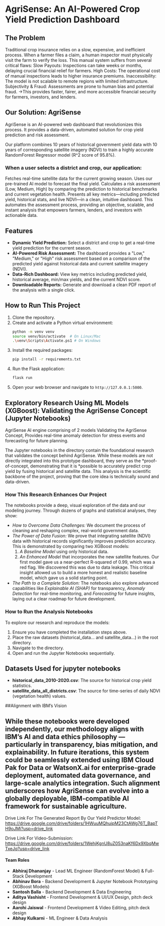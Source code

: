 # AgriSense: An AI-Powered Crop Yield Prediction Dashboard

## The Problem
Traditional crop insurance relies on a slow, expensive, and inefficient process. When a farmer files a claim, a human inspector must physically visit the farm to verify the loss. This manual system suffers from several critical flaws:
Slow Payouts: Inspections can take weeks or months, delaying crucial financial relief for farmers.
High Costs: The operational cost of manual inspections leads to higher insurance premiums.
Inaccessibility: The model is not scalable to remote regions with limited infrastructure.
Subjectivity & Fraud: Assessments are prone to human bias and potential fraud.
->This provides faster, fairer, and more accessible financial security for farmers, investors, and lenders.

## Our Solution: AgriSense
AgriSense is an AI-powered web dashboard that revolutionizes this process. It provides a data-driven, automated solution for crop yield prediction and risk assessment.

Our platform combines 10 years of historical government yield data with 10 years of corresponding satellite imagery (NDVI) to train a highly accurate RandomForest Regressor model (R^2 score of 95.8%).
### When a user selects a district and crop, our application:
Fetches real-time satellite data for the current growing season.
Uses our pre-trained AI model to forecast the final yield.
Calculates a risk assessment (Low, Medium, High) by comparing the prediction to historical benchmarks and current vegetation health.
Presents all key metrics—including predicted yield, historical stats, and live NDVI—in a clean, intuitive dashboard.
This automates the assessment process, providing an objective, scalable, and instant analysis that empowers farmers, lenders, and investors with actionable data.

## Features
- **Dynamic Yield Prediction:** Select a district and crop to get a real-time yield prediction for the current season.
- **AI-Powered Risk Assessment:** The dashboard provides a "Low," "Medium," or "High" risk assessment based on a comparison of the predicted yield against historical data and current satellite imagery (NDVI).
- **Data-Rich Dashboard:** View key metrics including predicted yield, historical average, min/max yields, and the current NDVI score.
- **Downloadable Reports:** Generate and download a clean PDF report of the analysis with a single click.

## How to Run This Project
1.  Clone the repository.
2.  Create and activate a Python virtual environment:
    ```bash
    python -m venv venv
    source venv/bin/activate  # On Linux/Mac
    .\venv\Scripts\Activate.ps1 # On Windows
    ```
3.  Install the required packages:
    ```bash
    pip install -r requirements.txt
    ```
4.  Run the Flask application:
    ```bash
    flask run
    ```
5.  Open your web browser and navigate to `http://127.0.0.1:5000`.

## Exploratory Research Using ML Models (XGBoost): Validating the AgriSense Concept (Jupyter Notebooks)
AgriSense AI engine comprising of 2 models Validating the AgriSense Concept, Provides real-time anomaly detection for stress events and forecasting for future planning.

The Jupyter notebooks in the directory contain the foundational research that validates the concept behind AgriSense. While these models are not directly integrated into this prototype dashboard, they serve as the *proof-of-concept, demonstrating that it is *possible to accurately predict crop yield by fusing historical and satellite data. This analysis is the scientific backbone of the project, proving that the core idea is technically sound and data-driven.

### How This Research Enhances Our Project

The notebooks provide a deep, visual exploration of the data and our modeling journey. Through dozens of graphs and statistical analyses, they show:

* *How to Overcome Data Challenges:* We document the process of cleaning and reshaping complex, real-world government data.
* *The Power of Data Fusion:* We prove that integrating satellite (NDVI) data with historical records significantly improves prediction accuracy. This is demonstrated by comparing two XGBoost models:
    1.  *A Baseline Model* using only historical data. 
    2.  *An Enhanced Model* that incorporates the new satellite features.
Our first model gave us a near-perfect R-squared of 0.99, which was a red flag. We discovered this was due to data leakage. This critical insight allowed us to build a more honest and realistic baseline model, which gave us a solid starting point. 
* *The Path to a Complete Solution:* The notebooks also explore advanced capabilities like *Explainable AI (SHAP)* for transparency, *Anomaly Detection* for real-time monitoring, and *Forecasting* for future insights, laying out a clear roadmap for future development.

### How to Run the Analysis Notebooks

To explore our research and reproduce the models:

1.  Ensure you have completed the installation steps above.
2.  Place the raw datasets (historical_data... and satellite_data...) in the root directory.
3.  Navigate to the directory.
4.  Open and run the Jupyter Notebooks sequentially.

## Datasets Used for jupyter notebooks

* **historical_data_2010-2020.csv**: The source for historical crop yield statistics.
* **satellite_data_all_districts.csv**: The source for time-series of daily NDVI (vegetation health) values.

##Alignment with IBM’s Vision

While these notebooks were developed independently, our methodology aligns with IBM’s AI and data ethics philosophy — particularly in transparency, bias mitigation, and explainability.
In future iterations, this system could be seamlessly extended using IBM Cloud Pak for Data or WatsonX.ai for enterprise-grade deployment, automated data governance, and large-scale analytics integration.
Such alignment underscores how AgriSense can evolve into a globally deployable, IBM-compatible AI framework for sustainable agriculture.
---

Drive Link For The Generated Report By Our Yield Predictor Model: https://drive.google.com/drive/folders/1HWuuMQhuipM23CtAWg76T_BapTH9oJMi?usp=drive_link

Drive Link For Video-Submission: https://drive.google.com/drive/folders/1WehjKgnU8uZ053naKf6Dx9XbqMwTxeJq?usp=drive_link


#### Team Roles
- **Abhiraj Dhananjay** - Lead ML Engineer (RandomForest Model) & Full-Stack Development
- **Abhinav Bora** - Backend Development & Jupyter Notebook Prototyping (XGBoost Models)
- **Santosh Balla** - Backend Development & Data Engineering
- **Aditya Vashisht** - Frontend Development & UI/UX Design, pitch deck design
- **Aarohi Jaiswal** - Frontend Development & Video Editing, pitch deck design
- **Abhay Kulkarni** - ML Engineer & Data Analysis

